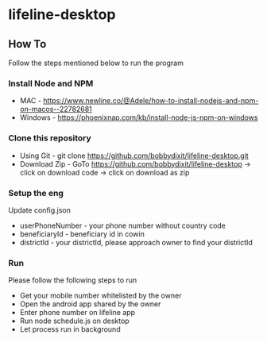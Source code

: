 # lifeline-desktop

## How To
Follow the steps mentioned below to run the program 

### Install Node and NPM 
- MAC - https://www.newline.co/@Adele/how-to-install-nodejs-and-npm-on-macos--22782681
- Windows - https://phoenixnap.com/kb/install-node-js-npm-on-windows

### Clone this repository 
- Using Git - git clone https://github.com/bobbydixit/lifeline-desktop.git
- Download Zip - GoTo https://github.com/bobbydixit/lifeline-desktop -> click on download code -> click on download as zip

### Setup the eng 
Update config.json
- userPhoneNumber - your phone number without country code
- beneficiaryId - beneficiary id in cowin 
- districtId - your districtId, please approach owner to find your districtId

### Run 
Please follow the following steps to run
- Get your mobile number whitelisted by the owner
- Open the android app shared by the owner
- Enter phone number on lifeline app
- Run node schedule.js on desktop
- Let process run in background





